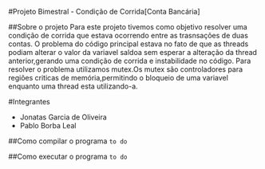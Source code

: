 #Projeto Bimestral - Condição de Corrida[Conta Bancária]

##Sobre o projeto
Para este projeto tivemos como objetivo resolver uma condição de corrida que estava ocorrendo entre as trasnsações de duas contas.
O problema do código principal estava no fato de que as threads podiam alterar o valor da variavel saldoa sem  esperar a alteração da thread anterior,gerando uma condição de corrida e 
instabilidade no código.
Para resolver o problema utilizamos mutex.Os mutex são controladores para regiões criticas de memória,permitindo o bloqueio de uma variavel enquanto uma thread esta utilizando-a.


#Integrantes
 - Jonatas Garcia de Oliveira
 - Pablo Borba Leal

##Como compilar o programa
	`to do`


##Como executar o programa
	`to do`
